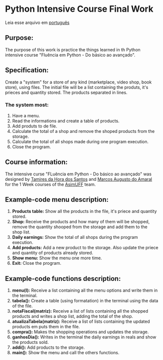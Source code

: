 # Python Intensive Course Final Work

Leia esse arquivo em [português]()

## Purpose:
The purpose of this work is practice the things learned in th Python intensive course "Fluência em Python - Do básico ao avançado".
## Specification:
Create a "system" for a store of any kind (marketplace, video shop, book store), using files.
The initial file will be a list containing the produts, it's prieces and quantity stored. The products separated in lines.

### The system most:
1. Have a menu.
2. Read the informations and create a table of products.
3. Add produts to de file.
4. Calculate the total of a shop and remove the shoped products from the storage.
5. Calculate the total of all shops made during one program execution.
6. Close the program.

## Course information:
The intensive curse "FLuência em Python - Do básico ao avançado" was designed by [Tamires da Hora dos Santos](https://www.linkedin.com/in/tamires-da-hora-dos-santos-851a96170/ "Perfil do Linkedin") and [Marcos Augusto do Amaral](https://www.linkedin.com/in/marcos-augusto-amaral/ "Perfil do Linkedin") for the 1 Week courses of the [AsimUFF](https://www.facebook.com/Asimuff/ "Página do Facebook") team.

## Example-code menu description:
1. **Products table:** Show all the products in the file, it's priece and quantity stored.
2. **Shop:** Receive the products and how many of them will be shopped, remove the quantity shooped from the storage and add them to the shop list.
3. **Daily earnings:** Show the total of all shops during the program execution.
4. **Add products:** Add a new product to the storage. Also update the priece and quantity of products already stored.
5. **Show menu:** Show the menu one more time.
6. **Exit:** Close the program.

## Example-code functions description:
1. **menu(l):** Receive a list containing all the menu options and write them in the terminal.
2. **tabela():** Create a table (using formatation) in the terminal using the data of the file.
3. **notaFiscal(matriz):** Receive a list of lists containing all the shopped products and writes a shop list, adding the total of the shop.
4. **atualizaTabela(matriz):** Receive a list of lists containing the updated products em puts them in the file.
5. **compra():** Makes the shopping operations and updates the storage.
6. **ganhosDia():** Writes in the terminal the daily earnings in reals and show the products sold.
7. **addi():** Add products to the storage.
8. **main():** Show the menu and call the others functions.